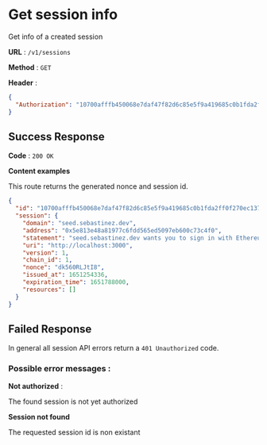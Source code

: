 # Get session info

Get info of a created session

**URL** : `/v1/sessions`

**Method** : `GET`

**Header** :
```json
{
  "Authorization": "10700afffb450068e7daf47f82d6c85e5f9a419685c0b1fda2ff0f270ec13742"
}
```

## Success Response

**Code** : `200 OK`

**Content examples**

This route returns the generated nonce and session id.

```json
{
  "id": "10700afffb450068e7daf47f82d6c85e5f9a419685c0b1fda2ff0f270ec13742",
  "session": {
    "domain": "seed.sebastinez.dev",
    "address": "0x5e813e48a81977c6fdd565ed5097eb600c73c4f0",
    "statement": "seed.sebastinez.dev wants you to sign in with Ethereum",
    "uri": "http://localhost:3000",
    "version": 1,
    "chain_id": 1,
    "nonce": "dk560RLJtI8",
    "issued_at": 1651254336,
    "expiration_time": 1651788000,
    "resources": []
  }
}
```

## Failed Response

In general all session API errors return a `401 Unauthorized` code.

### Possible error messages :

**Not authorized** :

The found session is not yet authorized

**Session not found**

The requested session id is non existant
